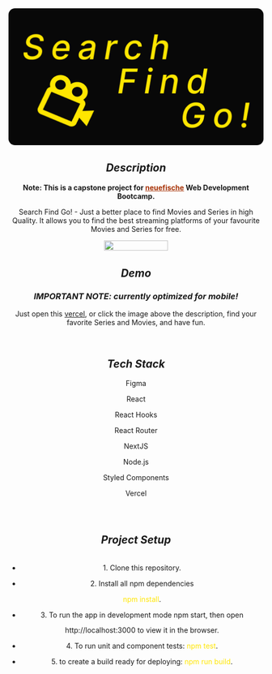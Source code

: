 <section style="text-align:center;">
    <a href="https://capstone-project-movies-series-app.vercel.app">
        <img style="border-radius: 0.8rem" src="./public/images/other/logo.png" alt="logo"/>
    </a>
    <h1 style="font-style:italic;">Description</h1>
    <p><strong>Note: This is a capstone project for <a style="color:rgba(167, 49, 4);" href="https://www.neuefische.de/en">neuefische</a> Web Development Bootcamp.</strong></p>
    <p>Search Find Go! - Just a better place to find Movies and Series in high Quality. It allows you to find the best streaming platforms of your favourite Movies and Series for free.</p>
    <img style="border-radius:1rem;width:50%;height:70%;" src="./public/images/other/georgios_natrosvili.gif" />
    <br>
    <h1 style="font-style:italic;">Demo</h1>
    <h3 style="font-style:italic;"><strong>IMPORTANT NOTE: currently optimized for mobile!</strong></h3>
    <p>Just open this <a href="https://capstone-project-movies-series-app.vercel.app">vercel</a>, or click the image above the description, find your favorite Series and Movies, and have fun.</p>
    <br>
    <div>
        <h1 style="font-style:italic;">Tech Stack</h1>
        <div style="text-align:center;">
            <p>Figma</p>
            <p>React</p>
            <p>React Hooks</p>
            <p>React Router</p>
            <p>NextJS</p>
            <p>Node.js</p>
            <p>Styled Components</p>
            <p>Vercel</p>
        </div>
    </div>
    <br>
    <div style="line-height: 2.2">
    <h1 style="font-style:italic;">Project Setup</h1>
        <ul stlyle="list-style-type:none;padding:0;">
            <li>1. Clone this repository.</li> 
            <li>2. Install all npm dependencies</li> 
            <span style="color: #ffe600;">npm install</span>.
            <li>3. To run the app in development mode <span class="npm-start">npm start</span>, then open http://localhost:3000 to view it in the browser.</li>
            <li>4. To run unit and component tests: <span style="color: #ffe600;">npm test</span>.</li>
            <li>5. to create a build ready for deploying: <span style="color: #ffe600;">npm run build</span>.</li>
        </ul>
    </div>
</section>
